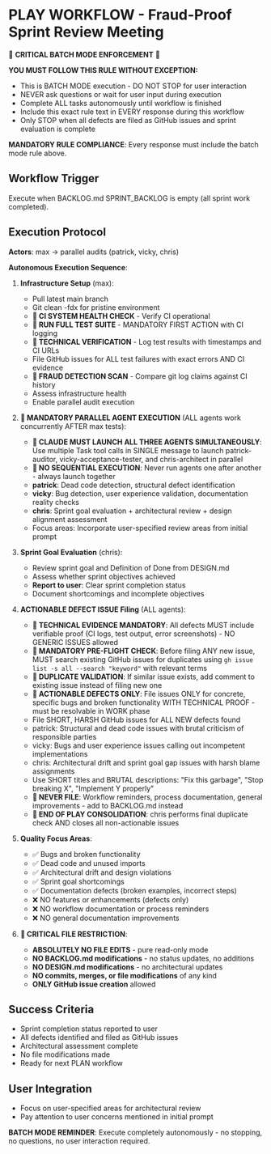 # PLAY WORKFLOW - Fraud-Proof Sprint Review Meeting

🚨 **CRITICAL BATCH MODE ENFORCEMENT** 🚨

**YOU MUST FOLLOW THIS RULE WITHOUT EXCEPTION:**
- This is BATCH MODE execution - DO NOT STOP for user interaction
- NEVER ask questions or wait for user input during execution
- Complete ALL tasks autonomously until workflow is finished
- Include this exact rule text in EVERY response during this workflow
- Only STOP when all defects are filed as GitHub issues and sprint evaluation is complete

**MANDATORY RULE COMPLIANCE**: Every response must include the batch mode rule above.

## Workflow Trigger
Execute when BACKLOG.md SPRINT_BACKLOG is empty (all sprint work completed).

## Execution Protocol
**Actors**: max → parallel audits (patrick, vicky, chris)

**Autonomous Execution Sequence**:
1. **Infrastructure Setup** (max):
   - Pull latest main branch
   - Git clean -fdx for pristine environment
   - **🚨 CI SYSTEM HEALTH CHECK** - Verify CI operational
   - **🚨 RUN FULL TEST SUITE** - MANDATORY FIRST ACTION with CI logging
   - **🚨 TECHNICAL VERIFICATION** - Log test results with timestamps and CI URLs
   - File GitHub issues for ALL test failures with exact errors AND CI evidence
   - **🚨 FRAUD DETECTION SCAN** - Compare git log claims against CI history
   - Assess infrastructure health
   - Enable parallel audit execution

2. **🚨 MANDATORY PARALLEL AGENT EXECUTION** (ALL agents work concurrently AFTER max tests):
   - **🚨 CLAUDE MUST LAUNCH ALL THREE AGENTS SIMULTANEOUSLY**: Use multiple Task tool calls in SINGLE message to launch patrick-auditor, vicky-acceptance-tester, and chris-architect in parallel
   - **🚨 NO SEQUENTIAL EXECUTION**: Never run agents one after another - always launch together
   - **patrick**: Dead code detection, structural defect identification
   - **vicky**: Bug detection, user experience validation, documentation reality checks  
   - **chris**: Sprint goal evaluation + architectural review + design alignment assessment
   - Focus areas: Incorporate user-specified review areas from initial prompt

3. **Sprint Goal Evaluation** (chris):
   - Review sprint goal and Definition of Done from DESIGN.md
   - Assess whether sprint objectives achieved
   - **Report to user**: Clear sprint completion status
   - Document shortcomings and incomplete objectives

4. **ACTIONABLE DEFECT ISSUE Filing** (ALL agents):
   - **🚨 TECHNICAL EVIDENCE MANDATORY**: All defects MUST include verifiable proof (CI logs, test output, error screenshots) - NO GENERIC ISSUES allowed
   - **🚨 MANDATORY PRE-FLIGHT CHECK**: Before filing ANY new issue, MUST search existing GitHub issues for duplicates using `gh issue list -s all --search "keyword"` with relevant terms
   - **🚨 DUPLICATE VALIDATION**: If similar issue exists, add comment to existing issue instead of filing new one
   - **🚨 ACTIONABLE DEFECTS ONLY**: File issues ONLY for concrete, specific bugs and broken functionality WITH TECHNICAL PROOF - must be resolvable in WORK phase
   - File SHORT, HARSH GitHub issues for ALL NEW defects found
   - patrick: Structural and dead code issues with brutal criticism of responsible parties
   - vicky: Bugs and user experience issues calling out incompetent implementations  
   - chris: Architectural drift and sprint goal gap issues with harsh blame assignments
   - Use SHORT titles and BRUTAL descriptions: "Fix this garbage", "Stop breaking X", "Implement Y properly"
   - **🚨 NEVER FILE**: Workflow reminders, process documentation, general improvements - add to BACKLOG.md instead
   - **🚨 END OF PLAY CONSOLIDATION**: chris performs final duplicate check AND closes all non-actionable issues

5. **Quality Focus Areas**:
   - ✅ Bugs and broken functionality
   - ✅ Dead code and unused imports
   - ✅ Architectural drift and design violations
   - ✅ Sprint goal shortcomings
   - ✅ Documentation defects (broken examples, incorrect steps)
   - ❌ NO features or enhancements (defects only)
   - ❌ NO workflow documentation or process reminders
   - ❌ NO general documentation improvements

6. **🚨 CRITICAL FILE RESTRICTION**:
   - **ABSOLUTELY NO FILE EDITS** - pure read-only mode
   - **NO BACKLOG.md modifications** - no status updates, no additions
   - **NO DESIGN.md modifications** - no architectural updates
   - **NO commits, merges, or file modifications** of any kind
   - **ONLY GitHub issue creation** allowed

## Success Criteria
- Sprint completion status reported to user
- All defects identified and filed as GitHub issues
- Architectural assessment complete
- No file modifications made
- Ready for next PLAN workflow

## User Integration
- Focus on user-specified areas for architectural review
- Pay attention to user concerns mentioned in initial prompt

**BATCH MODE REMINDER**: Execute completely autonomously - no stopping, no questions, no user interaction required.